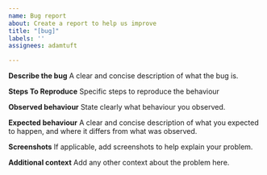 ```yaml
---
name: Bug report
about: Create a report to help us improve
title: "[bug]"
labels: ''
assignees: adamtuft

---
```


**Describe the bug**
A clear and concise description of what the bug is.

**Steps To Reproduce**
Specific steps to reproduce the behaviour

**Observed behaviour**
State clearly what behaviour you observed.

**Expected behaviour**
A clear and concise description of what you expected to happen, and where it differs from what was observed.

**Screenshots**
If applicable, add screenshots to help explain your problem.

**Additional context**
Add any other context about the problem here.
